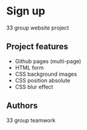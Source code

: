 # Sign up


33 group website project

## Project features

-   Github pages (multi-page)
-   HTML form
-   CSS background images
-   CSS position absolute
-   CSS blur effect

## Authors

33 group teamwork
